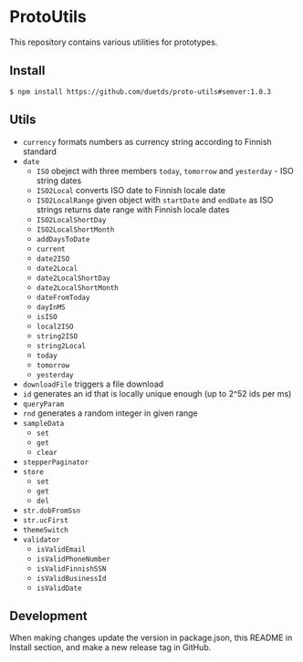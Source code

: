 # ProtoUtils

This repository contains various utilities for prototypes.

## Install

`$ npm install https://github.com/duetds/proto-utils#semver:1.0.3`

## Utils

- `currency` formats numbers as currency string according to Finnish standard
- `date`
  - `ISO` obeject with three members `today`, `tomorrow` and `yesterday` - ISO string dates
  - `ISO2Local` converts ISO date to Finnish locale date
  - `ISO2LocalRange` given object with `startDate` and `endDate` as ISO strings returns date range with Finnish locale dates
  - `ISO2LocalShortDay`
  - `ISO2LocalShortMonth`
  - `addDaysToDate`
  - `current`
  - `date2ISO`
  - `date2Local`
  - `date2LocalShortDay`
  - `date2LocalShortMonth`
  - `dateFromToday`
  - `dayInMS`
  - `isISO`
  - `local2ISO`
  - `string2ISO`
  - `string2Local`
  - `today`
  - `tomorrow`
  - `yesterday`
- `downloadFile` triggers a file download
- `id` generates an id that is locally unique enough (up to 2^52 ids per ms)
- `queryParam`
- `rnd` generates a random integer in given range
- `sampleData`
  - `set`
  - `get`
  - `clear`
- `stepperPaginator`
- `store`
  - `set`
  - `get`
  - `del`
- `str.dobFromSsn`
- `str.ucFirst`
- `themeSwitch`
- `validator`
  - `isValidEmail`
  - `isValidPhoneNumber`
  - `isValidFinnishSSN`
  - `isValidBusinessId`
  - `isValidDate`

## Development

When making changes update the version in package.json, this README in Install section, and make a new release tag in GitHub.
